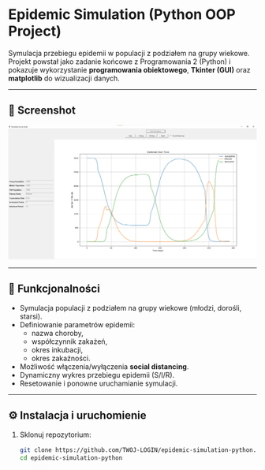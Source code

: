 # Epidemic Simulation (Python OOP Project)

Symulacja przebiegu epidemii w populacji z podziałem na grupy wiekowe.  
Projekt powstał jako zadanie końcowe z Programowania 2 (Python) i pokazuje wykorzystanie **programowania obiektowego**, **Tkinter (GUI)** oraz **matplotlib** do wizualizacji danych.

---

## 📸 Screenshot
![Screenshot](assets/screenshot.png)

---

## 🚀 Funkcjonalności
- Symulacja populacji z podziałem na grupy wiekowe (młodzi, dorośli, starsi).  
- Definiowanie parametrów epidemii:
  - nazwa choroby,
  - współczynnik zakażeń,
  - okres inkubacji,
  - okres zakaźności.  
- Możliwość włączenia/wyłączenia **social distancing**.  
- Dynamiczny wykres przebiegu epidemii (S/I/R).  
- Resetowanie i ponowne uruchamianie symulacji.  

---

## ⚙️ Instalacja i uruchomienie

1. Sklonuj repozytorium:
   ```bash
   git clone https://github.com/TWOJ-LOGIN/epidemic-simulation-python.git
   cd epidemic-simulation-python
